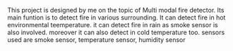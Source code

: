 This project is designed by me on the topic of Multi modal fire detector. Its main funtion is to detect fire in various surrounding. It can detect fire in hot environmental teemperature. it can detect fire in rain as smoke sensor is also involved. moreover it can also detect in cold temperature too. sensors used are smoke sensor, temperature sensor, humidity sensor 
